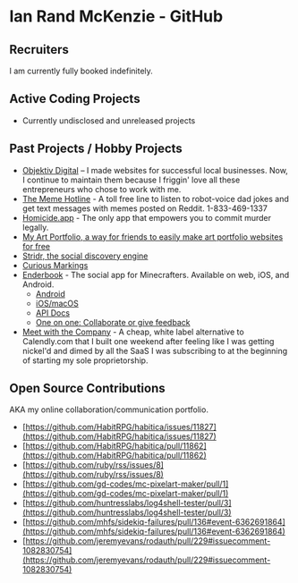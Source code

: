 # Ian Rand McKenzie - GitHub

## Recruiters

I am currently fully booked indefinitely.

## Active Coding Projects
* Currently undisclosed and unreleased projects


## Past Projects / Hobby Projects
* [Objektiv Digital](https://objektiv.digital) – I made websites for successful local businesses. Now, I continue to maintain them because I friggin' love all these entrepreneurs who chose to work with me.
* [The Meme Hotline](tel:+18334691337) - A toll free line to listen to robot-voice dad jokes and get text messages with memes posted on Reddit. 1-833-469-1337
* [Homicide.app](https://homicide.app) - The only app that empowers you to commit murder legally.
* [My Art Portfolio, a way for friends to easily make art portfolio websites for free](https://myartportfolio.org/home)
* [Stridr, the social discovery engine](https://ianrandmckenzie.com/stridr-social-process-work/)
* [Curious Markings](https://ianrandmckenzie.com/curious-markings-process-work/)
* [Enderbook](https://enderbook.com) - The social app for Minecrafters. Available on web, iOS, and Android.
  - [Android](https://play.google.com/store/apps/details?id=com.enderbook.app)
  - [iOS/macOS](https://apps.apple.com/app/enderbook/id1556277152)
  - [API Docs](https://docs.enderbook.com)
  - [One on one: Collaborate or give feedback](https://influence.enderbook.com)
* [Meet with the Company](https://meetwiththe.company) - A cheap, white label alternative to Calendly.com that I built one weekend after feeling like I was getting nickel'd and dimed by all the SaaS I was subscribing to at the beginning of starting my sole proprietorship.


## Open Source Contributions
AKA my online collaboration/communication portfolio.
* [https://github.com/HabitRPG/habitica/issues/11827](https://github.com/HabitRPG/habitica/issues/11827)
* [https://github.com/HabitRPG/habitica/pull/11862](https://github.com/HabitRPG/habitica/pull/11862)
* [https://github.com/ruby/rss/issues/8](https://github.com/ruby/rss/issues/8)
* [https://github.com/gd-codes/mc-pixelart-maker/pull/1](https://github.com/gd-codes/mc-pixelart-maker/pull/1)
* [https://github.com/huntresslabs/log4shell-tester/pull/3](https://github.com/huntresslabs/log4shell-tester/pull/3)
* [https://github.com/mhfs/sidekiq-failures/pull/136#event-6362691864](https://github.com/mhfs/sidekiq-failures/pull/136#event-6362691864)
* [https://github.com/jeremyevans/rodauth/pull/229#issuecomment-1082830754](https://github.com/jeremyevans/rodauth/pull/229#issuecomment-1082830754)
